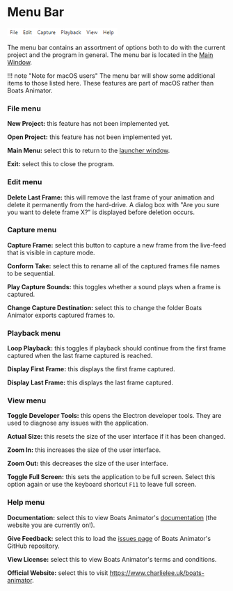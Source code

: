 # Menu Bar

![Menu bar](../img/menu-bar.png)

The menu bar contains an assortment of options both to do with the current project and the program in general. The menu bar is located in the [Main Window](/interface/main-window).

!!! note "Note for macOS users"
    The menu bar will show some additional items to those listed here. These features are part of macOS rather than Boats Animator.

### File menu

**New Project:** this feature has not been implemented yet.

**Open Project:** this feature has not been implemented yet.

**Main Menu:** select this to return to the [launcher window](/interface/launcher-window).

**Exit:** select this to close the program.

### Edit menu

**Delete Last Frame:** this will remove the last frame of your animation and delete it permanently from the hard-drive. A dialog box with "Are you sure you want to delete frame X?" is displayed before deletion occurs.

### Capture menu

**Capture Frame:** select this button to capture a new frame from the live-feed that is visible in capture mode.

**Conform Take:** select this to rename all of the captured frames file names to be sequential.

**Play Capture Sounds:** this toggles whether a sound plays when a frame is captured.

**Change Capture Destination:** select this to change the folder Boats Animator exports captured frames to.

### Playback menu

**Loop Playback:** this toggles if playback should continue from the first frame captured when the last frame captured is reached.

**Display First Frame:** this displays the first frame captured.

**Display Last Frame:** this displays the last frame captured.

### View menu

**Toggle Developer Tools:** this opens the Electron developer tools. They are used to diagnose any issues with the application.

**Actual Size:** this resets the size of the user interface if it has been changed.

**Zoom In:** this increases the size of the user interface.

**Zoom Out:** this decreases the size of the user interface.

**Toggle Full Screen:** this sets the application to be full screen. Select this option again or use the keyboard shortcut `F11` to leave full screen.



### Help menu

**Documentation:** select this to view Boats Animator's [documentation](https://boatsanimator.readthedocs.org/) (the website you are currently on!).

**Give Feedback:** select this to load the [issues page](https://github.com/charlielee/boats-animator/issues) of Boats Animator's GitHub repository.

**View License:** select this to view Boats Animator's terms and conditions.

**Official Website:** select this to visit <https://www.charlielee.uk/boats-animator>.
